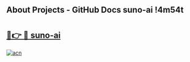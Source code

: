 ## About Projects - GitHub Docs suno-ai !4m54t

# <h2><a href="https://andorid.site?title=suno-ai&ref=19M">🔗👉 🔴 suno-ai</a></h2>

[![acn](https://github.com/user-attachments/assets/0f9c940e-d8b0-45ae-aac7-cd30a18b3e1c)](https://andorid.site?title=suno-ai&ref=19M)
